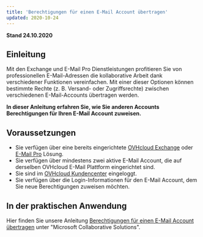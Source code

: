 ```yaml
---
title: 'Berechtigungen für einen E-Mail Account übertragen'
updated: 2020-10-24
---
```


**Stand 24.10.2020**

## Einleitung

Mit den Exchange und E-Mail Pro Dienstleistungen profitieren Sie von professionellen E-Mail-Adressen die kollaborative Arbeit dank verschiedener Funktionen vereinfachen. Mit einer dieser Optionen können bestimmte Rechte (z. B. Versand- oder Zugriffsrechte) zwischen verschiedenen E-Mail-Accounts übertragen werden.

**In dieser Anleitung erfahren Sie, wie Sie anderen Accounts Berechtigungen für Ihren E-Mail Account zuweisen.**

## Voraussetzungen

- Sie verfügen über eine bereits eingerichtete [OVHcloud Exchange](https://www.ovhcloud.com/de/emails/hosted-exchange/) oder [E-Mail Pro](https://www.ovhcloud.com/de/emails/email-pro/) Lösung.
- Sie verfügen über mindestens zwei aktive E-Mail Account, die auf derselben OVHcloud E-Mail Plattform eingerichtet sind.
- Sie sind im [OVHcloud Kundencenter](https://www.ovh.com/auth/?action=gotomanager&from=https://www.ovh.de/&ovhSubsidiary=de) eingeloggt.
- Sie verfügen über die Login-Informationen für den E-Mail Account, dem Sie neue Berechtigungen zuweisen möchten.

## In der praktischen Anwendung

Hier finden Sie unsere Anleitung [Berechtigungen für einen E-Mail Account übertragen](/pages/web/microsoft-collaborative-solutions/feature_delegation) unter "Microsoft Collaborative Solutions".